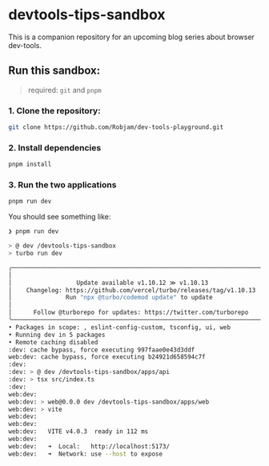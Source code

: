 # devtools-tips-sandbox

This is a companion repository for an upcoming blog series about browser dev-tools.

## Run this sandbox:

> required: `git` and `pnpm`


### 1. Clone the repository:

```zsh
git clone https://github.com/Robjam/dev-tools-playground.git
```

### 2. Install dependencies

```zsh
pnpm install
```

### 3. Run the two applications

```zsh
pnpm run dev
```

You should see something like:

```zsh
❯ pnpm run dev

> @ dev /devtools-tips-sandbox
> turbo run dev

╭────────────────────────────────────────────────────────────────────────╮
│                                                                        │
│                  Update available v1.10.12 ≫ v1.10.13                  │
│    Changelog: https://github.com/vercel/turbo/releases/tag/v1.10.13    │
│               Run "npx @turbo/codemod update" to update                │
│                                                                        │
│      Follow @turborepo for updates: https://twitter.com/turborepo      │
╰────────────────────────────────────────────────────────────────────────╯
• Packages in scope: , eslint-config-custom, tsconfig, ui, web
• Running dev in 5 packages
• Remote caching disabled
:dev: cache bypass, force executing 997faae0e43d3ddf
web:dev: cache bypass, force executing b24921d658594c7f
:dev: 
:dev: > @ dev /devtools-tips-sandbox/apps/api
:dev: > tsx src/index.ts
:dev: 
web:dev: 
web:dev: > web@0.0.0 dev /devtools-tips-sandbox/apps/web
web:dev: > vite
web:dev: 
web:dev: 
web:dev:   VITE v4.0.3  ready in 112 ms
web:dev: 
web:dev:   ➜  Local:   http://localhost:5173/
web:dev:   ➜  Network: use --host to expose
```
